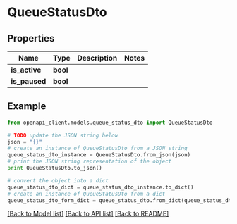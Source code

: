 # QueueStatusDto


## Properties

Name | Type | Description | Notes
------------ | ------------- | ------------- | -------------
**is_active** | **bool** |  | 
**is_paused** | **bool** |  | 

## Example

```python
from openapi_client.models.queue_status_dto import QueueStatusDto

# TODO update the JSON string below
json = "{}"
# create an instance of QueueStatusDto from a JSON string
queue_status_dto_instance = QueueStatusDto.from_json(json)
# print the JSON string representation of the object
print QueueStatusDto.to_json()

# convert the object into a dict
queue_status_dto_dict = queue_status_dto_instance.to_dict()
# create an instance of QueueStatusDto from a dict
queue_status_dto_form_dict = queue_status_dto.from_dict(queue_status_dto_dict)
```
[[Back to Model list]](../README.md#documentation-for-models) [[Back to API list]](../README.md#documentation-for-api-endpoints) [[Back to README]](../README.md)


